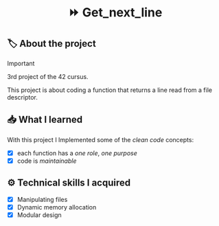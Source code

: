 <h1 align="center"> ⏩ <strong>Get_next_line</strong> </h1>

## 🏷️ **About the project**
> [!IMPORTANT]
> 3rd project of the 42 cursus.

This project is about coding a function that returns a line read from a file descriptor.

## 📥 **What I learned**
With this project I Implemented some of the *clean code* concepts:
- [x] each function has a *one role*, *one purpose*
- [x] code is *maintainable*

## ⚙️ **Technical skills I acquired**
- [x] Manipulating files
- [x] Dynamic memory allocation
- [x] Modular design
